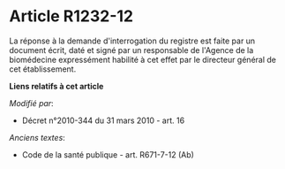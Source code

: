 # Article R1232-12

La réponse à la demande d'interrogation du registre est faite par un document écrit, daté et signé par un responsable de
l'Agence de la biomédecine expressément habilité à cet effet par le directeur général de cet établissement.

**Liens relatifs à cet article**

_Modifié par_:

  - Décret n°2010-344 du 31 mars 2010 - art. 16

_Anciens textes_:

  - Code de la santé publique - art. R671-7-12 (Ab)
